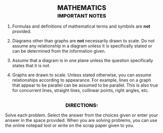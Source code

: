 <h2 style="text-align:center; font-weight:800; margin: 0;">MATHEMATICS</h2>
<h3 style="text-align:center; font-weight:800; margin-top: 4px;">IMPORTANT NOTES</h3>

1. Formulas and definitions of mathematical terms and symbols are **not** provided.

2. Diagrams other than graphs are **not** necessarily drawn to scale. Do not assume any relationship in a diagram unless it is specifically stated or can be determined from the information given.

3. Assume that a diagram is in one plane unless the question specifically states that it is not.

4. Graphs are drawn to scale. Unless stated otherwise, you can assume relationships according to appearance. For example, lines on a graph that appear to be parallel can be assumed to be parallel. This is also true for concurrent lines, straight lines, collinear points, right angles, etc.

<br/>

<h3 style="text-align:center; font-weight:800; margin: 0;">DIRECTIONS:</h3>

Solve each problem. Select the answer from the choices given or enter your answer in the space provided. When you are solving problems, you can use the online notepad tool or write on the scrap paper given to you.
